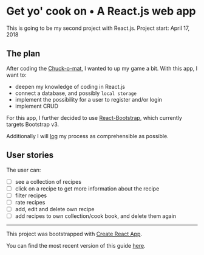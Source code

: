 # Get yo' cook on • A React.js web app

This is going to be my second project with React.js. Project start: April 17, 2018

## The plan

After coding the [Chuck-o-mat](https://github.com/Miffili/ChuckyN), I wanted to up my game a bit. With this app, I want to:  
* deepen my knowledge of coding in React.js  
* connect a database, and possibly `local storage`  
* implement the possibility for a user to register and/or login  
* implement CRUD

For this app, I further decided to use [React-Bootstrap](https://react-bootstrap.github.io/), which currently targets Bootstrap v3.  

Additionally I will [log](log.md) my process as comprehensible as possible.

## User stories

The user can:  
- [ ] see a collection of recipes  
- [ ] click on a recipe to get more information about the recipe  
- [ ] filter recipes  
- [ ] rate recipes  
- [ ] add, edit and delete own recipe  
- [ ] add recipes to own collection/cook book, and delete them again

----------

This project was bootstrapped with [Create React App](https://github.com/facebookincubator/create-react-app).

You can find the most recent version of this guide [here](https://github.com/facebookincubator/create-react-app/blob/master/packages/react-scripts/template/README.md).
